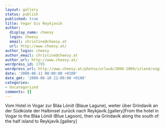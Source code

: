 ```yaml
---
layout: gallery
status: publish
published: true
title: Vogar bis Reykjavik
author:
  display_name: cheesy
  login: cheesy
  email: christine@cheesy.at
  url: http://www.cheesy.at/
author_login: cheesy
author_email: christine@cheesy.at
author_url: http://www.cheesy.at/
wordpress_id: 1795
wordpress_url: http://www.cheesy.at/photos/urlaub/2008-2009/island/vogar-reykjavik/
date: '2008-06-11 00:00:00 +0100'
date_gmt: '2008-06-10 22:00:00 +0100'
categories:
- Uncategorized
comments: []
---
```

<!--:de-->Vom Hotel in Vogar zur Bláa Lónið (Blaue Lagune), weiter über Grindavík an der Südküste der Halbinsel zurück nach Reykjavík.[gallery]<!--:--><!--:en-->From the hotel in Vogar to the Bláa Lónið (Blue Lagoon), then via Grindavík along the south of the half island to Reykjavík.[gallery]<!--:-->
